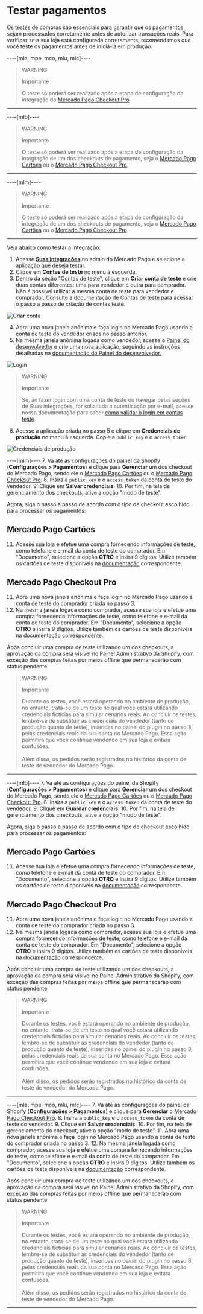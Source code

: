# Testar pagamentos

Os testes de compras são essenciais para garantir que os pagamentos sejam processados corretamente antes de autorizar transações reais. Para verificar se a sua loja está configurada corretamente, recomendamos que você teste os pagamentos antes de iniciá-la em produção. 

----[mla, mpe, mco, mlu, mlc]----
> WARNING
> 
> Importante
>
> O teste só poderá ser realizado após a etapa de configuração da integração do [Mercado Pago Checkout Pro](/developers/pt/docs/shopify/integration-configuration/checkout-pro).


------------
----[mlb]----
> WARNING
> 
> Importante
>
> O teste só poderá ser realizado após a etapa de configuração da integração de um dos checkouts de pagamento, seja o [Mercado Pago Cartões](/developers/pt/docs/shopify/integration-configuration/checkout-cards) ou o [Mercado Pago Checkout Pro](/developers/pt/docs/shopify/integration-configuration/checkout-pro).

------------
----[mlm]----
> WARNING
> 
> Importante
>
> O teste só poderá ser realizado após a etapa de configuração da integração de um dos checkouts de pagamento, seja o [Mercado Pago Cartões](/developers/pt/docs/shopify/integration-configuration/checkout-cards) ou o [Mercado Pago Checkout Pro](/developers/pt/docs/shopify/integration-configuration/checkout-pro).

------------

Veja abaixo como testar a integração:

1. Acesse **[Suas integrações](https://www.mercadopago[FAKER][URL][DOMAIN]/developers/panel/app)** no admin do Mercado Pago e selecione a aplicação que deseja testar. 
2. Clique em **Contas de teste** no menu à esquerda.
3. Dentro da seção "Contas de teste", clique em **Criar conta de teste** e crie duas contas diferentes: uma para vendedor e outra para comprador. Não é possível utilizar a mesma conta de teste para vendedor e comprador. Consulte a [documentação de Contas de teste](/developers/pt/docs/shopify/additional-content/your-integrations/test/accounts) para acessar o passo a passo de criação de contas teste.

![Criar conta](/images/shopify/test-create-account.gif)

4. Abra uma nova janela anônima e faça login no Mercado Pago usando a conta de teste do vendedor criada no passo anterior.
5. Na mesma janela anônima logada como vendedor, acesse o [Painel do desenvolvedor](https://www.mercadopago[FAKER][URL][DOMAIN]/developers/panel/app) e crie uma nova aplicação, seguindo as instruções detalhadas na [documentação do Painel do desenvolvedor.](/developers/pt/docs/shopify/additional-content/your-integrations/dashboard)

![Login](/images/shopify/test-login.gif)

> WARNING
>
> Importante
>
> Se, ao fazer login com uma conta de teste ou navegar pelas seções de Suas integrações, for solicitada a autenticação por e-mail, acesse nossa documentação para saber [como validar o login em contas teste](/developers/pt/docs/adobe-commerce/additional-content/your-integrations/test/accounts#bookmark_validar_login_com_usuarios_teste). 

6. Acesse a aplicação criada no passo 5 e clique em **Credenciais de produção** no menu à esquerda. Copie a `public_key` e o `access_token`.

![Credenciais de produção](/images/shopify/test-prod-credentials.png)

----[mlm]----
7. Vá até as configurações do painel da Shopify (**Configurações > Pagamentos**) e clique para **Gerenciar** um dos checkout do Mercado Pago, sendo ele o [Mercado Pago Cartões](/developers/pt/docs/shopify/integration-configuration/checkout-cards) ou o [Mercado Pago Checkout Pro](/developers/pt/docs/shopify/integration-configuration/checkout-pro).
8. Insira a `public_key` e o `access_token` da conta de teste do vendedor.
9. Clique em **Salvar credenciais**.
10. Por fim, na tela de gerenciamento dos checkouts, ative a opção "modo de teste". 

Agora, siga o passo a passo de acordo com o tipo de checkout escolhido para processar os pagamentos:

## Mercado Pago Cartões

11. Acesse sua loja e efetue uma compra fornecendo informações de teste, como telefone e e-mail da conta de teste do comprador. Em "Documento", selecione a opção **OTRO** e insira 9 dígitos. Utilize também os cartões de teste disponíveis na [documentação](/developers/pt/docs/shopify/additional-content/your-integrations/test/cards) correspondente.

## Mercado Pago Checkout Pro

11. Abra uma nova janela anônima e faça login no Mercado Pago usando a conta de teste do comprador criada no passo 3.
12. Na mesma janela logada como comprador, acesse sua loja e efetue uma compra fornecendo informações de teste, como telefone e e-mail da conta de teste do comprador. Em "Documento", selecione a opção **OTRO** e insira 9 dígitos. Utilize também os cartões de teste disponíveis na [documentação](/developers/pt/docs/shopify/additional-content/your-integrations/test/cards) correspondente.

Após concluir uma compra de teste utilizando um dos checkouts, a aprovação da compra será visível no Painel Administrativo da Shopify, com exceção das compras feitas por meios offline que permanecerão com status pendente.

> WARNING
> 
> Importante
>
> Durante os testes, você estará operando no ambiente de produção, no entanto, trata-se de um teste no qual você estará utilizando credenciais fictícias para simular cenários reais. Ao concluir os testes, lembre-se de substituir as credenciais do vendedor (tanto de produção quanto de teste), inseridas no painel do plugin no passo 8, pelas credenciais reais da sua conta no Mercado Pago. Essa ação permitirá que você continue vendendo em sua loja e evitará confusões.
> <br><br>
> Além disso, os pedidos serão registrados no histórico da conta de teste de vendedor do Mercado Pago.

------------
----[mlb]----
7. Vá até as configurações do painel da Shopify (**Configurações > Pagamentos**) e clique para **Gerenciar** um dos checkout do Mercado Pago, sendo ele o [Mercado Pago Cartões](/developers/pt/docs/shopify/integration-configuration/checkout-cards) ou o [Mercado Pago Checkout Pro](/developers/pt/docs/shopify/integration-configuration/checkout-pro). 
8. Insira a `public_key` e o `access_token` da conta de teste do vendedor.
9. Clique em **Guardar credenciais**.
10. Por fim, na tela de gerenciamento dos checkouts, ative a opção "modo de teste". 

Agora, siga o passo a passo de acordo com o tipo de checkout escolhido para processar os pagamentos:

## Mercado Pago Cartões

11. Acesse sua loja e efetue uma compra fornecendo informações de teste, como telefone e e-mail da conta de teste do comprador. Em "Documento", selecione a opção **OTRO** e insira 9 dígitos. Utilize também os cartões de teste disponíveis na [documentação](/developers/pt/docs/shopify/additional-content/your-integrations/test/cards) correspondente.

## Mercado Pago Checkout Pro

11. Abra uma nova janela anônima e faça login no Mercado Pago usando a conta de teste do comprador criada no passo 3.
12. Na mesma janela logada como comprador, acesse sua loja e efetue uma compra fornecendo informações de teste, como telefone e e-mail da conta de teste do comprador. Em "Documento", selecione a opção **OTRO** e insira 9 dígitos. Utilize também os cartões de teste disponíveis na [documentação](/developers/pt/docs/shopify/additional-content/your-integrations/test/cards) correspondente.

Após concluir uma compra de teste utilizando um dos checkouts, a aprovação da compra será visível no Painel Administrativo da Shopify, com exceção das compras feitas por meios offline que permanecerão com status pendente.

> WARNING
> 
> Importante
>
> Durante os testes, você estará operando no ambiente de produção, no entanto, trata-se de um teste no qual você estará utilizando credenciais fictícias para simular cenários reais. Ao concluir os testes, lembre-se de substituir as credenciais do vendedor (tanto de produção quanto de teste), inseridas no painel do plugin no passo 8, pelas credenciais reais da sua conta no Mercado Pago. Essa ação permitirá que você continue vendendo em sua loja e evitará confusões.
> <br><br>
> Além disso, os pedidos serão registrados no histórico da conta de teste de vendedor do Mercado Pago.

------------
----[mla, mpe, mco, mlu, mlc]----
7. Vá até as configurações do painel da Shopify (**Configurações > Pagamentos**) e clique para **Gerenciar** o [Mercado Pago Checkout Pro](/developers/pt/docs/shopify/integration-configuration/checkout-pro). 
8. Insira a `public_key` e o `access_token` da conta de teste do vendedor.
9. Clique em **Salvar credenciais**.
10. Por fim, na tela de gerenciamento do checkout, ative a opção "modo de teste". 
11. Abra uma nova janela anônima e faça login no Mercado Pago usando a conta de teste do comprador criada no passo 3.
12. Na mesma janela logada como comprador, acesse sua loja e efetue uma compra fornecendo informações de teste, como telefone e e-mail da conta de teste do comprador. Em "Documento", selecione a opção **OTRO** e insira 9 dígitos. Utilize também os cartões de teste disponíveis na [documentação](/developers/pt/docs/shopify/additional-content/your-integrations/test/cards) correspondente.

Após concluir uma compra de teste utilizando um dos checkouts, a aprovação da compra será visível no Painel Administrativo da Shopify, com exceção das compras feitas por meios offline que permanecerão com status pendente.

> WARNING
> 
> Importante
>
> Durante os testes, você estará operando no ambiente de produção, no entanto, trata-se de um teste no qual você estará utilizando credenciais fictícias para simular cenários reais. Ao concluir os testes, lembre-se de substituir as credenciais do vendedor (tanto de produção quanto de teste), inseridas no painel do plugin no passo 8, pelas credenciais reais da sua conta no Mercado Pago. Essa ação permitirá que você continue vendendo em sua loja e evitará confusões.
> <br><br>
> Além disso, os pedidos serão registrados no histórico da conta de teste de vendedor do Mercado Pago.

------------